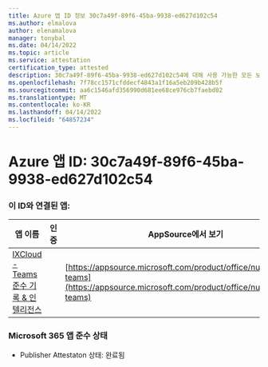 ```yaml
---
title: Azure 앱 ID 정보 30c7a49f-89f6-45ba-9938-ed627d102c54
ms.author: elmalova
author: elenamalova
manager: tonybal
ms.date: 04/14/2022
ms.topic: article
ms.service: attestation
certification_type: attested
description: 30c7a49f-89f6-45ba-9938-ed627d102c54에 대해 사용 가능한 모든 보안 및 규정 준수 정보입니다.
ms.openlocfilehash: 7f78cc1571cfddecf4843a1f16a5eb209b428b5f
ms.sourcegitcommit: aa6c1546afd356990d681ee68ce976cb7faebd02
ms.translationtype: MT
ms.contentlocale: ko-KR
ms.lasthandoff: 04/14/2022
ms.locfileid: "64857234"
---
```

# <a name="azure-app-id-30c7a49f-89f6-45ba-9938-ed627d102c54"></a>Azure 앱 ID: 30c7a49f-89f6-45ba-9938-ed627d102c54


### <a name="apps-associated-with-this-id"></a>이 ID와 연결된 앱:
| **앱 이름** | **인증** | **AppSource에서 보기** |
|--------------|---------------|-----------------------|
| [IXCloud - Teams 준수 기록 &amp; 인텔리전스](../forward/numonix.nmx-teams.md) |  | [https://appsource.microsoft.com/product/office/numonix.nmx-teams](https://appsource.microsoft.com/product/office/numonix.nmx-teams) |

### <a name="microsoft-365-app-compliance-status"></a>Microsoft 365 앱 준수 상태
- Publisher Attestaton 상태: 완료됨
